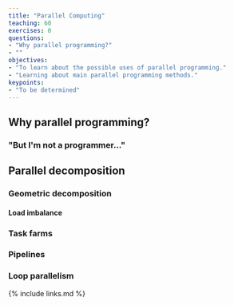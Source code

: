 ```yaml
---
title: "Parallel Computing"
teaching: 60
exercises: 0
questions:
- "Why parallel programming?"
- ""
objectives:
- "To learn about the possible uses of parallel programming."
- "Learning about main parallel programming methods."
keypoints:
- "To be determined"
---
```


## Why parallel programming?

### "But I'm not a programmer..."

## Parallel decomposition

### Geometric decomposition

#### Load imbalance

### Task farms

### Pipelines

### Loop parallelism

{% include links.md %}

